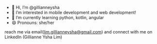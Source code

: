 - 👋 Hi, I’m @gillianneysha
- 👀 I’m interested in mobile development and web development!
- 🌱 I’m currently learning python, kotlin, angular
- 😄 Pronouns: she/her

reach me via email(lim.gillianneysha@gmail.com) and connect with me on LinkedIn (Gillianne Ysha Lim)


